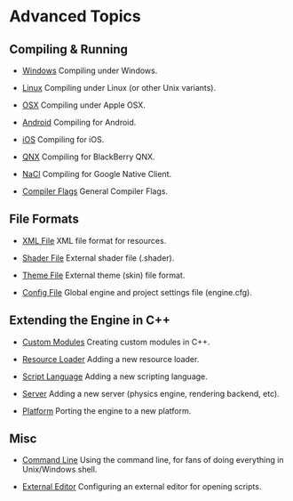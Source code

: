 # Advanced Topics

## Compiling & Running


*  [Windows](compiling_windows) Compiling under Windows.

*  [Linux](compiling_linux) Compiling under Linux (or other Unix variants).

*  [OSX](compiling_osx) Compiling under Apple OSX.

*  [Android](compiling_android) Compiling for Android.

*  [iOS](compiling_ios) Compiling for iOS.

*  [QNX](compiling_qnx) Compiling for BlackBerry QNX.

*  [NaCl](compiling_nacl) Compiling for Google Native Client.

*  [Compiler Flags](compiling_flags) General Compiler Flags.

## File Formats


*  [XML File](xml_file) XML file format for resources.

*  [Shader File](shader_file) External shader file (.shader).

*  [Theme File](theme_file) External theme (skin) file format.

*  [Config File](engine_cfg) Global engine and project settings file (engine.cfg).

## Extending the Engine in C++


*  [Custom Modules](custom_modules) Creating custom modules in C++.

*  [Resource Loader](add_resource) Adding a new resource loader.

*  [Script Language](add_script_lang) Adding a new scripting language.

*  [Server](add_server) Adding a new server (physics engine, rendering backend, etc).

*  [Platform](add_platform) Porting the engine to a new platform.

## Misc


*  [Command Line](command_line) Using the command line, for fans of doing everything in Unix/Windows shell.      

*  [External Editor](external_editor) Configuring an external editor for opening scripts.
